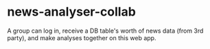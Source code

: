 # news-analyser-collab
A group can log in, receive a DB table's worth of news data (from 3rd party), and make analyses together on this web app.
